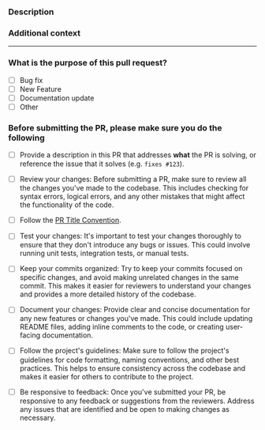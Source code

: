 ### Description

<!-- Please insert your description here and provide especially info about the "what" this PR is solving -->

### Additional context

<!-- e.g. is there anything you'd like reviewers to focus on? -->

---

### What is the purpose of this pull request? <!-- (put an "X" next to an item) -->

- [ ] Bug fix
- [ ] New Feature
- [ ] Documentation update
- [ ] Other

### Before submitting the PR, please make sure you do the following <!-- (put an "X" next to an item) -->

- [ ] Provide a description in this PR that addresses **what** the PR is solving, or reference the issue that it solves (e.g. `fixes #123`).
- [ ] Review your changes: Before submitting a PR, make sure to review all the changes you've made to the codebase. This includes checking for syntax errors, logical errors, and any other mistakes that might affect the functionality of the code.

- [ ] Follow the [PR Title Convention](https://github.com/ananyadhananjaya/ananya-dhananjaya-2023/blob/main/.github/commit-convention.md).

- [ ] Test your changes: It's important to test your changes thoroughly to ensure that they don't introduce any bugs or issues. This could involve running unit tests, integration tests, or manual tests.

- [ ] Keep your commits organized: Try to keep your commits focused on specific changes, and avoid making unrelated changes in the same commit. This makes it easier for reviewers to understand your changes and provides a more detailed history of the codebase.

- [ ] Document your changes: Provide clear and concise documentation for any new features or changes you've made. This could include updating README files, adding inline comments to the code, or creating user-facing documentation.

- [ ] Follow the project's guidelines: Make sure to follow the project's guidelines for code formatting, naming conventions, and other best practices. This helps to ensure consistency across the codebase and makes it easier for others to contribute to the project.

- [ ] Be responsive to feedback: Once you've submitted your PR, be responsive to any feedback or suggestions from the reviewers. Address any issues that are identified and be open to making changes as necessary.
